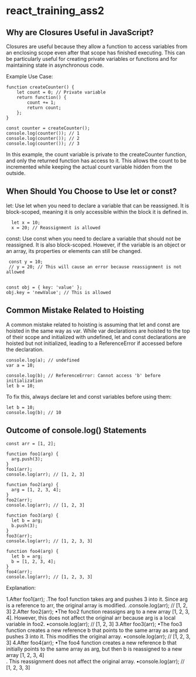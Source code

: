 # react_training_ass2

Why are Closures Useful in JavaScript?
----------------------------------------

Closures are useful because they allow a function to access variables from an enclosing scope even after that scope has finished executing. This can be particularly useful for creating private variables or functions and for maintaining state in asynchronous code.

Example Use Case:

	function createCounter() {
	    let count = 0; // Private variable
	    return function() {
	        count += 1;
	        return count;
	    };
	}
	
	const counter = createCounter();
	console.log(counter()); // 1
	console.log(counter()); // 2
	console.log(counter()); // 3

In this example, the count variable is private to the createCounter function, and only the returned function has access to it. This allows the count to be incremented while keeping the actual count variable hidden from the outside.


When Should You Choose to Use let or const?
-----------------------------------------------

let: Use let when you need to declare a variable that can be reassigned. It is block-scoped, meaning it is only accessible within the block it is defined in.
 
      let x = 10;
      x = 20; // Reassignment is allowed

const: Use const when you need to declare a variable that should not be reassigned. It is also block-scoped. However, if the variable is an object or an array, its properties or elements can still be changed.

	 const y = 10;
	 // y = 20; // This will cause an error because reassignment is not allowed


	const obj = { key: 'value' };
	obj.key = 'newValue'; // This is allowed


Common Mistake Related to Hoisting
-------------------------------------
A common mistake related to hoisting is assuming that let and const are hoisted in the same way as var. While var declarations are hoisted to the top of their scope and initialized with undefined, let and const declarations are hoisted but not initialized, leading to a ReferenceError if accessed before the declaration.

	console.log(a); // undefined
	var a = 10;

	console.log(b); // ReferenceError: Cannot access 'b' before initialization
	let b = 10;

To fix this, always declare let and const variables before using them:

	let b = 10;
	console.log(b); // 10

Outcome of console.log() Statements
-------------------------------------

	const arr = [1, 2];
	
	function foo1(arg) {
	  arg.push(3);
	}
	foo1(arr);
	console.log(arr); // [1, 2, 3]
	
	function foo2(arg) {
	  arg = [1, 2, 3, 4];
	}
	foo2(arr);
	console.log(arr); // [1, 2, 3]
	
	function foo3(arg) {
	  let b = arg;
	  b.push(3);
	}
	foo3(arr);
	console.log(arr); // [1, 2, 3, 3]
	
	function foo4(arg) {
	  let b = arg;
	  b = [1, 2, 3, 4];
	}
	foo4(arr);
	console.log(arr); // [1, 2, 3, 3]

 Explanation:

1.After foo1(arr);
	.The foo1 function takes arg and pushes 3 into it. Since arg is a reference to arr, the original array is modified.
	.console.log(arr); // [1, 2, 3]
2.After foo2(arr);
	•The foo2 function reassigns arg to a new array [1, 2, 3, 4]. However, this does not affect the original arr because arg is a 		local variable in foo2.
	•console.log(arr); // [1, 2, 3]
3.After foo3(arr);
	•The foo3 function creates a new reference b that points to the same array as arg and pushes 3 into it. This modifies the 		 original array.
	•console.log(arr); // [1, 2, 3, 3]
4.After foo4(arr);
	•The foo4 function creates a new reference b that initially points to the same array as arg, but then b is reassigned to a new 		 array [1, 2, 3, 4] 	
	. This reassignment does not affect the original array.
	•console.log(arr); // [1, 2, 3, 3]

 




